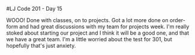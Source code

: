 #LJ Code 201 - Day 15

WOOO! Done with classes, on to projects. Got a lot more done on order-form and had great discussions with my team for projects week. I'm really stoked about starting our project and I think it will be a good one, and that we have a great team. I'm a little worried about the test for 301, but hopefully that's just anxiety.    
